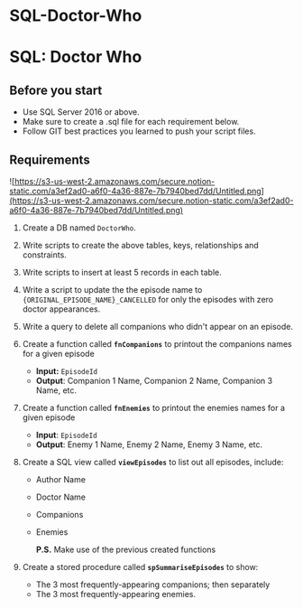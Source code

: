 # SQL-Doctor-Who
# SQL: Doctor Who

## **Before you start**

- Use SQL Server 2016 or above.
- Make sure to create a .sql file for each requirement below.
- Follow GIT best practices you learned to push your script files.

## Requirements

![https://s3-us-west-2.amazonaws.com/secure.notion-static.com/a3ef2ad0-a6f0-4a36-887e-7b7940bed7dd/Untitled.png](https://s3-us-west-2.amazonaws.com/secure.notion-static.com/a3ef2ad0-a6f0-4a36-887e-7b7940bed7dd/Untitled.png)

1. Create a DB named `DoctorWho`.
2. Write scripts to create the above tables, keys, relationships and constraints.
3. Write scripts to insert at least 5 records in each table.
4. Write a script to update the the episode name to `{ORIGINAL_EPISODE_NAME}_CANCELLED` for only the episodes with zero doctor appearances.
5. Write a query to delete all companions who didn't appear on an episode.
6. Create a function called **`fnCompanions`** to printout the companions names for a given episode
    - **Input:** `EpisodeId`
    - **Output**: Companion 1 Name, Companion 2 Name, Companion 3 Name, etc.
7. Create a function called **`fnEnemies`** to printout the enemies names for a given episode
    - **Input**: `EpisodeId`
    - **Output**: Enemy 1 Name, Enemy 2 Name, Enemy 3 Name, etc.
8. Create a SQL view called **`viewEpisodes`** to list out all episodes, include:
    - Author Name
    - Doctor Name
    - Companions
    - Enemies
        
        **P.S.** Make use of the previous created functions
        
9. Create a stored procedure called **`spSummariseEpisodes`** to show:
    - The 3 most frequently-appearing companions; then separately
    - The 3 most frequently-appearing enemies.
